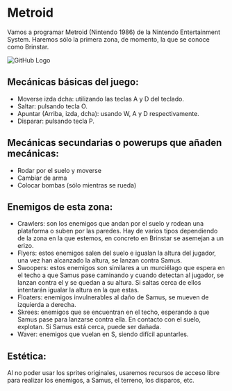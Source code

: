 # Metroid
Vamos a programar Metroid (Nintendo 1986) de la Nintendo Entertainment System.
Haremos sólo la primera zona, de momento, la que se conoce como Brinstar. 

![GitHub Logo](http://jansenprice.com/metroid/met1/met1_map_fz.jpg)

## Mecánicas básicas del juego: 
-	Moverse izda dcha: utilizando las teclas A y D del teclado.
-	Saltar: pulsando tecla O.
-	Apuntar (Arriba, izda, dcha): usando W, A y D respectivamente. 
-	Disparar: pulsando tecla P.

## Mecánicas secundarias o powerups que añaden mecánicas:
-	Rodar por el suelo y moverse
-	Cambiar de arma
-	Colocar bombas (sólo mientras se rueda)
 
## Enemigos de esta zona:
-	Crawlers: son los enemigos que andan por el suelo y rodean una plataforma o suben por las paredes. Hay de varios tipos dependiendo de 
  la zona en la que estemos, en concreto en Brinstar se asemejan a un erizo. 
-	Flyers: estos enemigos salen del suelo e igualan la altura del jugador, una vez han alcanzado la altura, se lanzan contra Samus. 
-	Swoopers: estos enemigos son similares a un murciélago que espera en el techo a que Samus pase caminando y cuando detectan al jugador, 
  se lanzan contra el y se quedan a su altura. Si saltas cerca de ellos intentarán igualar la altura en la que estas. 
- Floaters: enemigos invulnerables al daño de Samus, se mueven de izquierda a derecha.
- Skrees: enemigos que se encuentran en el techo, esperando a que Samus pase para lanzarse contra ella. En contacto con el suelo,       explotan.   Si Samus está cerca, puede ser dañada.
- Waver: enemigos que vuelan en S, siendo difícil apuntarles.

## Estética:
 Al no poder usar los sprites originales, usaremos recursos de acceso libre para realizar los enemigos, a Samus, el terreno, los disparos, etc.
